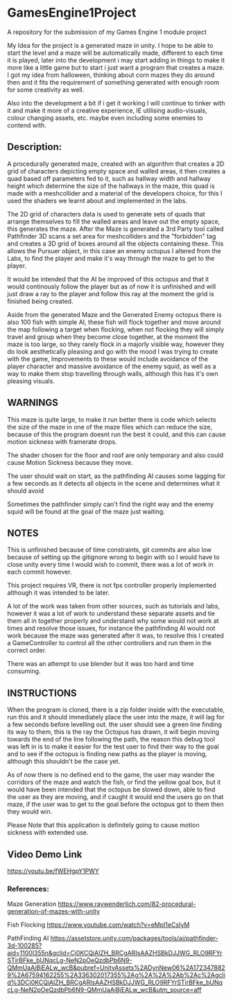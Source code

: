 # GamesEngine1Project
A repository for the submission of my Games Engine 1 module project

My Idea for the project is a generated maze in unity. I hope to be able to start the level and a maze will be automatically made, different to each time it is played, later into the development i may start adding in things to make it more like a little game but to start i just want a program that creates a maze. I got my idea from halloween, thinking about corn mazes they do around then and it fits the requirement of something generated with enough room for some creativity as well.

Also into the development a bit if i get it working I will continue to tinker with it and make it more of a creative experience, IE utilising audio-visuals, colour changing assets, etc. maybe even including some enemies to contend with.

## Description:
A procedurally generated maze, created with an algorithm that creates a 2D grid of characters depicting empty space and walled areas, it then creates a quad based off parameters fed to it, such as hallway width and hallway height which determine the size of the hallways in the maze, this quad is made with a meshcollider and a material of the developers choice, for this I used the shaders we learnt about and implemented in the labs.

The 2D grid of characters data is used to generate sets of quads that arrange themselves to fill the walled areas and leave out the empty space, this generates the maze. After the Maze is generated a 3rd Party tool called Pathfinder 3D scans a set area for meshcolliders and the "forbidden" tag and creates a 3D grid of boxes around all the objects containing these. This allows the Pursuer object, in this case an enemy octopus I altered from the Labs, to find the player and make it's way through the maze to get to the player.

It would be intended that the AI be improved of this octopus and that it would continously follow the player but as of now it is unfinished and will just draw a ray to the player and follow this ray at the moment the grid is finished being created.

Aside from the generated Maze and the Generated Enemy octopus there is also 100 fish with simple AI, these fish will flock together and move around the map following a target when flocking, when not flocking they will simply travel and group when they become close together, at the moment the maze is too large, so they rarely flock in a majorly visible way, however they do look aesthetically pleasing and go with the mood I was trying to create with the game, Improvements to these would include avoidance of the player character and massive avoidance of the enemy squid, as well as a way to make them stop travelling through walls, although this has it's own pleasing visuals.

## WARNINGS
This maze is quite large, to make it run better there is code which selects the size of the maze in one of the maze files which can reduce the size, because of this the program doesnt run the best it could, and this can cause motion sickness with framerate drops.

The shader chosen for the floor and roof are only temporary and also could cause Motion Sickness because they move.

The user should wait on start, as the pathfinding AI causes some lagging for a few seconds as it detects all objects in the scene and determines what it should avoid

Sometimes the pathfinder simply can't find the right way and the enemy squid will be found at the goal of the maze just waiting.

## NOTES
This is unfinished because of time constraints, git commits are also low because of setting up the gitignore wrong to begin with so I would have to close unity every time I would wish to commit, there was a lot of work in each commit however.

This project requires VR, there is not fps controller properly implemented although it was intended to be later.

A lot of the work was taken from other sources, such as tutorials and labs, however it was a lot of work to understand these separate assets and tie them all in together properly and understand why some would not work at times and resolve those issues, for instance the pathfinding AI would not work because the maze was generated after it was, to resolve this I created a GameController to control all the other controllers and run them in the correct order.

There was an attempt to use blender but it was too hard and time consuming.

## INSTRUCTIONS
When the program is cloned, there is a zip folder inside with the executable, run this and it should immediately place the user into the maze, it will lag for a few seconds before levelling out. the user should see a green line finding its way to them, this is the ray the Octopus has drawn, it will begin moving towards the end of the line following the path, the reason this debug tool was left in is to make it easier for the test user to find their way to the goal and to see if the octopus is finding new paths as the player is moving, although this shouldn't be the case yet.

As of now there is no defined end to the game, the user may wander the corridors of the maze and watch the fish, or find the yellow goal box, but it would have been intended that the octopus be slowed down, able to find the user as they are moving, and if caught it would end the users go on that maze, if the user was to get to the goal before the octopus got to them then they would win.

Please Note that this application is definitely going to cause motion sickness with extended use.

## Video Demo Link
https://youtu.be/fWEHgpY1PWY

### References:
Maze Generation
https://www.raywenderlich.com/82-procedural-generation-of-mazes-with-unity

Fish Flocking
https://www.youtube.com/watch?v=eMpI1eCsIyM

PathFinding AI
https://assetstore.unity.com/packages/tools/ai/pathfinder-3d-100285?aid=1100l355n&gclid=Cj0KCQiAlZH_BRCgARIsAAZHSBkDJJWG_RLO9RFYrSTirBFke_bUNqcLg-NeN2pOeQzdbPb6N9-QMmUaAiBjEALw_wcB&pubref=UnityAssets%2ADynNew06%2A1723478829%2A67594162255%2A336302017355%2Ag%2A%2A%2Ab%2Ac%2Agclid%3DCj0KCQiAlZH_BRCgARIsAAZHSBkDJJWG_RLO9RFYrSTirBFke_bUNqcLg-NeN2pOeQzdbPb6N9-QMmUaAiBjEALw_wcB&utm_source=aff

